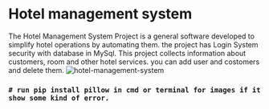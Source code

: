 # Hotel management system

The Hotel Management System Project is a general software
developed to simplify hotel operations by automating them.
the project has Login System security with database in MySql.
This project collects information about customers, room and
other hotel services. you can add user and costomers and delete them.
![hotel-management-system](https://user-images.githubusercontent.com/81036521/153882286-ad9f9159-6c6e-4e3e-9e61-a684d733c39f.JPG)

### `# run pip install pillow in cmd or terminal for images if it show some kind of error.`
